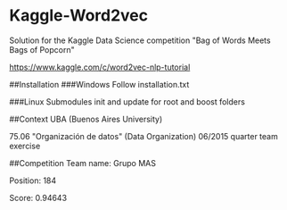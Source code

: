# Kaggle-Word2vec
Solution for the Kaggle Data Science competition "Bag of Words Meets Bags of Popcorn"

https://www.kaggle.com/c/word2vec-nlp-tutorial

##Installation
###Windows
Follow installation.txt

###Linux
Submodules init and update for root and boost folders

##Context
UBA (Buenos Aires University) 

75.06 "Organización de datos" (Data Organization) 06/2015 quarter team exercise


##Competition
Team name: Grupo MAS

Position: 184

Score: 0.94643
